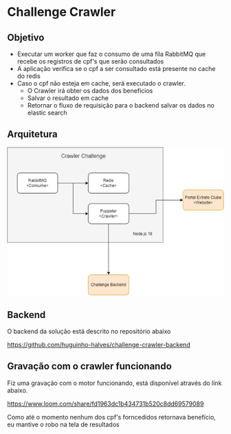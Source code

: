 

# Challenge Crawler

## Objetivo

- Executar um worker que faz o consumo de uma fila RabbitMQ que recebe os registros de cpf's que serão consultados
- A aplicação verifica se o cpf a ser consultado está presente no cache do redis
- Caso o cpf não esteja em cache, será executado o crawler.
    - O Crawler irá obter os dados dos beneficios
    - Salvar o resultado em cache
    - Retornar o fluxo de requisição para o backend salvar os dados no elastic search


## Arquitetura

![Arquitetura da Aplicação](docs/arquitetura_crawler.jpg)

## Backend

O backend da solução está descrito no repositório abaixo

https://github.com/huguinho-halves/challenge-crawler-backend



## Gravação com o crawler funcionando

Fiz uma gravação com o motor funcionando, está disponível através do link abaixo.

https://www.loom.com/share/fd1963dc1b434731b520c8dd69579089

Como até o momento nenhum dos cpf's forncedidos retornava benefício, eu mantive o robo na tela de resultados